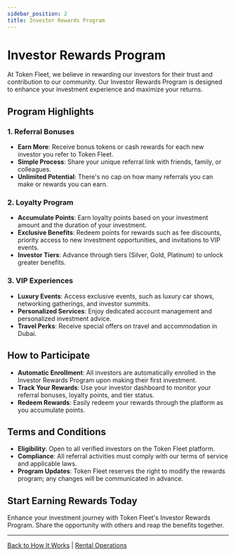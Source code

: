 ```yaml
---
sidebar_position: 2
title: Investor Rewards Program
---
```


# Investor Rewards Program

At Token Fleet, we believe in rewarding our investors for their trust and contribution to our community. Our Investor Rewards Program is designed to enhance your investment experience and maximize your returns.

## Program Highlights

### 1. **Referral Bonuses**

- **Earn More**: Receive bonus tokens or cash rewards for each new investor you refer to Token Fleet.
- **Simple Process**: Share your unique referral link with friends, family, or colleagues.
- **Unlimited Potential**: There's no cap on how many referrals you can make or rewards you can earn.

### 2. **Loyalty Program**

- **Accumulate Points**: Earn loyalty points based on your investment amount and the duration of your investment.
- **Exclusive Benefits**: Redeem points for rewards such as fee discounts, priority access to new investment opportunities, and invitations to VIP events.
- **Investor Tiers**: Advance through tiers (Silver, Gold, Platinum) to unlock greater benefits.

### 3. **VIP Experiences**

- **Luxury Events**: Access exclusive events, such as luxury car shows, networking gatherings, and investor summits.
- **Personalized Services**: Enjoy dedicated account management and personalized investment advice.
- **Travel Perks**: Receive special offers on travel and accommodation in Dubai.

## How to Participate

- **Automatic Enrollment**: All investors are automatically enrolled in the Investor Rewards Program upon making their first investment.
- **Track Your Rewards**: Use your investor dashboard to monitor your referral bonuses, loyalty points, and tier status.
- **Redeem Rewards**: Easily redeem your rewards through the platform as you accumulate points.

## Terms and Conditions

- **Eligibility**: Open to all verified investors on the Token Fleet platform.
- **Compliance**: All referral activities must comply with our terms of service and applicable laws.
- **Program Updates**: Token Fleet reserves the right to modify the rewards program; any changes will be communicated in advance.

## Start Earning Rewards Today

Enhance your investment journey with Token Fleet's Investor Rewards Program. Share the opportunity with others and reap the benefits together.

---

[Back to How It Works](./overview) | [Rental Operations](./rental_operations)